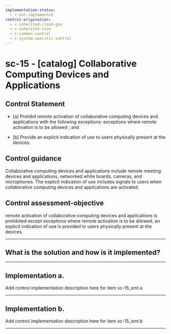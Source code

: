 ```yaml
---
implementation-status:
  - c-not-implemented
control-origination:
  - c-inherited-cloud-gov
  - c-inherited-cisa
  - c-common-control
  - c-system-specific-control
---
```


# sc-15 - \[catalog\] Collaborative Computing Devices and Applications

## Control Statement

- \[a\] Prohibit remote activation of collaborative computing devices and applications with the following exceptions: exceptions where remote activation is to be allowed ; and

- \[b\] Provide an explicit indication of use to users physically present at the devices.

## Control guidance

Collaborative computing devices and applications include remote meeting devices and applications, networked white boards, cameras, and microphones. The explicit indication of use includes signals to users when collaborative computing devices and applications are activated.

## Control assessment-objective

remote activation of collaborative computing devices and applications is prohibited except exceptions where remote activation is to be allowed;
an explicit indication of use is provided to users physically present at the devices.

______________________________________________________________________

## What is the solution and how is it implemented?

<!-- Please leave this section blank and enter implementation details in the parts below. -->

______________________________________________________________________

## Implementation a.

Add control implementation description here for item sc-15_smt.a

______________________________________________________________________

## Implementation b.

Add control implementation description here for item sc-15_smt.b

______________________________________________________________________
